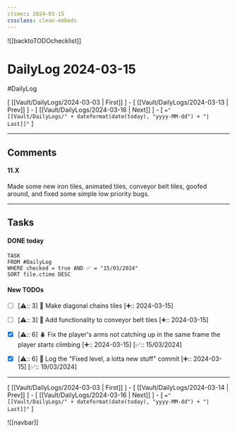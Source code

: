 ```yaml
---
ctime:: 2024-03-15
cssclass: clean-embeds
---
```

![[backtoTODOchecklist]]
# DailyLog 2024-03-15

#DailyLog

\[ [[Vault/DailyLogs/2024-03-03 | First]] \] - \[ [[Vault/DailyLogs/2024-03-13 | Prev]] \] - \[ [[Vault/DailyLogs/2024-03-16 | Next]] \] - \[ `="[[Vault/DailyLogs/" + dateformat(date(today), "yyyy-MM-dd") + "| Last]]"` \]

---

## Comments

#### 11.X

Made some new iron tiles, animated tiles, conveyor belt tiles, goofed around, and fixed some simple low priority bugs.



---

## Tasks
#### DONE today
```dataview
TASK
FROM #DailyLog
WHERE checked = true AND ✅ = "15/03/2024"
SORT file.ctime DESC
```


#### New TODOs
- [ ] [⚠️:: 3] 🎨 Make diagonal chains tiles [➕:: 2024-03-15]
- [ ] [⚠️:: 3] 🔧 Add functionality to conveyor belt tiles [➕:: 2024-03-15]
- [x] [⚠️:: 6] 🪲 Fix the player's arms not catching up in the same frame the player starts climbing [➕:: 2024-03-15] [✅:: 15/03/2024]
- [x] [⚠️:: 6] 📓 Log the "Fixed level, a lotta new stuff" commit [➕:: 2024-03-15] [✅:: 19/03/2024]



---

\[ [[Vault/DailyLogs/2024-03-03 | First]] \] - \[ [[Vault/DailyLogs/2024-03-14 | Prev]] \] - \[ [[Vault/DailyLogs/2024-03-16 | Next]] \] - \[ `="[[Vault/DailyLogs/" + dateformat(date(today), "yyyy-MM-dd") + "| Last]]"` \]

![[navbar]]



